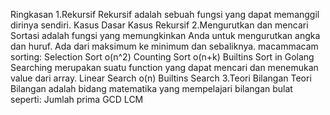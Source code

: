Ringkasan 
1.Rekursif 
 Rekursif adalah sebuah fungsi yang dapat memanggil dirinya sendiri. 
 Kasus Dasar 
 Kasus Rekursif 
2.Mengurutkan dan mencari 
 Sortasi adalah fungsi yang memungkinkan Anda untuk mengurutkan angka dan huruf. Ada 
 dari maksimum ke minimum dan sebaliknya. 
 macammacam sorting: 
 Selection Sort o(n^2) 
 Counting Sort o(n+k) 
 Builtins Sort in Golang 
 Searching merupakan suatu function yang dapat mencari dan menemukan value dari array. 
 Linear Search o(n) 
 Builtins Search
3.Teori Bilangan 
 Teori Bilangan adalah bidang matematika yang mempelajari bilangan bulat seperti: 
 Jumlah prima 
 GCD 
 LCM 
